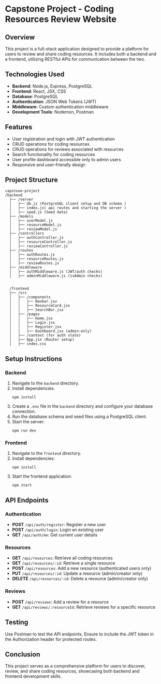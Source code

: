 # Capstone Project - Coding Resources Review Website

## Overview
This project is a full-stack application designed to provide a platform for users to review and share coding resources. It includes both a backend and a frontend, utilizing RESTful APIs for communication between the two.

## Technologies Used
- **Backend**: Node.js, Express, PostgreSQL
- **Frontend**: React, JSX, CSS
- **Database**: PostgreSQL
- **Authentication**: JSON Web Tokens (JWT)
- **Middleware**: Custom authentication middleware
- **Development Tools**: Nodemon, Postman

## Features
- User registration and login with JWT authentication
- CRUD operations for coding resources
- CRUD operations for reviews associated with resources
- Search functionality for coding resources
- User profile dashboard accessible only to admin users
- Responsive and user-friendly design

## Project Structure
```
capstone-project
/backend
  ├── /server
  │   ├── db.js (PostgreSQL client setup and DB schema )
  │   ├── index.js( api routes and starting the server )
  │   ├── seed.js (Seed data)
  ├── /models
  │   ├── userModel.js
  │   ├── resourceModel.js
  │   ├── reviewModel.js
  ├── /controllers
  │   ├── authController.js
  │   ├── resourceController.js
  │   ├── reviewController.js
  ├── /routes
  │   ├── authRoutes.js
  │   ├── resourceRoutes.js
  │   ├── reviewRoutes.js
  ├── /middleware
  │   ├── authMiddleware.js (JWT/auth checks)
  │   ├── adminMiddleware.js (isAdmin checks)
  

  /frontend
  ├── /src
  │   ├── /components
  │   │   ├── Navbar.jsx
  │   │   ├── ResourceCard.jsx
  │   │   ├── SearchBar.jsx
  │   ├── /pages
  │   │   ├── Home.jsx
  │   │   ├── Login.jsx
  │   │   ├── Register.jsx
  │   │   ├── Dashboard.jsx (admin-only)
  │   ├── /context (for auth state)
  │   ├── App.jsx (Router setup)
  │   ├── index.css
```

## Setup Instructions

### Backend
1. Navigate to the `backend` directory.
2. Install dependencies:
   ```
   npm install
   ```
3. Create a `.env` file in the `backend` directory and configure your database connection.
4. Run the database schema and seed files using a PostgreSQL client.
5. Start the server:
   ```
   npm run dev
   ```

### Frontend
1. Navigate to the `frontend` directory.
2. Install dependencies:
   ```
   npm install
   ```
3. Start the frontend application:
   ```
   npm start
   ```

## API Endpoints

### Authentication
- **POST** `/api/auth/register`: Register a new user
- **POST** `/api/auth/login`: Login an existing user
- **GET** `/api/auth/me`: Get current user details

### Resources
- **GET** `/api/resources`: Retrieve all coding resources
- **GET** `/api/resources/:id`: Retrieve a single resource
- **POST** `/api/resources`: Add a new resource (authenticated users only)
- **PUT** `/api/resources/:id`: Update a resource (admin/creator only)
- **DELETE** `/api/resources/:id`: Delete a resource (admin/creator only)

### Reviews
- **POST** `/api/reviews`: Add a review for a resource
- **GET** `/api/reviews/:resourceId`: Retrieve reviews for a specific resource

## Testing
Use Postman to test the API endpoints. Ensure to include the JWT token in the Authorization header for protected routes.

## Conclusion
This project serves as a comprehensive platform for users to discover, review, and share coding resources, showcasing both backend and frontend development skills.